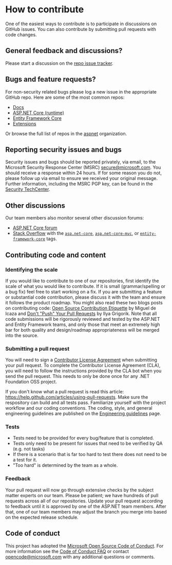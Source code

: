 # How to contribute

One of the easiest ways to contribute is to participate in discussions on GitHub issues. You can also contribute by submitting pull requests with code changes.


## General feedback and discussions?
Please start a discussion on the [repo issue tracker](https://github.com/aspnet/AspNetCore-Tooling/issues).


## Bugs and feature requests?
For non-security related bugs please log a new issue in the appropriate GitHub repo. Here are some of the most common repos:

* [Docs](https://github.com/aspnet/Docs)
* [ASP.NET Core (runtime)](https://github.com/aspnet/AspNetCore)
* [Entity Framework Core](https://github.com/aspnet/EntityFrameworkCore)
* [Extensions](https://github.com/aspnet/Extensions)

Or browse the full list of repos in the [aspnet](https://github.com/aspnet/) organization.

## Reporting security issues and bugs
Security issues and bugs should be reported privately, via email, to the Microsoft Security Response Center (MSRC)  secure@microsoft.com. You should receive a response within 24 hours. If for some reason you do not, please follow up via email to ensure we received your original message. Further information, including the MSRC PGP key, can be found in the [Security TechCenter](https://technet.microsoft.com/en-us/security/ff852094.aspx).


## Other discussions
Our team members also monitor several other discussion forums:

* [ASP.NET Core forum](https://forums.asp.net/1255.aspx/1?ASP+NET+5)
* [Stack Overflow](https://stackoverflow.com/) with the [`asp.net-core`](https://stackoverflow.com/questions/tagged/asp.net-core), [`asp.net-core-mvc`](https://stackoverflow.com/questions/tagged/asp.net-core-mvc), or [`entity-framework-core`](https://stackoverflow.com/questions/tagged/entity-framework-core) tags.


## Contributing code and content

### Identifying the scale

If you would like to contribute to one of our repositories, first identify the scale of what you would like to contribute. If it is small (grammar/spelling or a bug fix) feel free to start working on a fix. If you are submitting a feature or substantial code contribution, please discuss it with the team and ensure it follows the product roadmap. You might also read these two blogs posts on contributing code: [Open Source Contribution Etiquette](http://tirania.org/blog/archive/2010/Dec-31.html) by Miguel de Icaza and [Don't "Push" Your Pull Requests](https://www.igvita.com/2011/12/19/dont-push-your-pull-requests/) by Ilya Grigorik. Note that all code submissions will be rigorously reviewed and tested by the ASP.NET and Entity Framework teams, and only those that meet an extremely high bar for both quality and design/roadmap appropriateness will be merged into the source.

### Submitting a pull request

You will need to sign a [Contributor License Agreement](https://cla.dotnetfoundation.org/) when submitting your pull request. To complete the Contributor License Agreement (CLA), you will need to follow the instructions provided by the CLA bot when you send the pull request. This needs to only be done once for any .NET Foundation OSS project.

If you don't know what a pull request is read this article: https://help.github.com/articles/using-pull-requests. Make sure the respository can build and all tests pass. Familiarize yourself with the project workflow and our coding conventions. The coding, style, and general engineering guidelines are published on the [Engineering guidelines](https://github.com/aspnet/AspNetCore/wiki/Engineering-guidelines) page.


### Tests

-  Tests need to be provided for every bug/feature that is completed.
-  Tests only need to be present for issues that need to be verified by QA (e.g. not tasks)
-  If there is a scenario that is far too hard to test there does not need to be a test for it.
  - "Too hard" is determined by the team as a whole.

### Feedback

Your pull request will now go through extensive checks by the subject matter experts on our team. Please be patient; we have hundreds of pull requests across all of our repositories. Update your pull request according to feedback until it is approved by one of the ASP.NET team members. After that, one of our team members may adjust the branch you merge into based on the expected release schedule.

## Code of conduct

This project has adopted the [Microsoft Open Source Code of Conduct](https://opensource.microsoft.com/codeofconduct/).  For more information see the [Code of Conduct FAQ](https://opensource.microsoft.com/codeofconduct/faq/) or contact [opencode@microsoft.com](mailto:opencode@microsoft.com) with any additional questions or comments.
